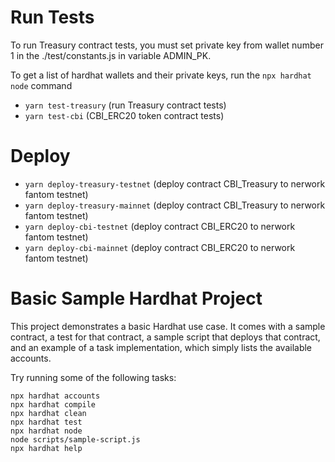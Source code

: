 # Run Tests

To run Treasury contract tests, you must set  private key from wallet number 1 in the ./test/constants.js  in variable ADMIN_PK. 

To get a list of hardhat wallets and their private keys, run the `npx hardhat node` command

- `yarn test-treasury` (run Treasury contract tests)
- `yarn test-cbi`  (CBI_ERC20 token contract tests)

# Deploy
- `yarn deploy-treasury-testnet`   (deploy contract CBI_Treasury to nerwork fantom testnet)
- `yarn deploy-treasury-mainnet`  (deploy contract CBI_Treasury to nerwork fantom testnet)
- `yarn deploy-cbi-testnet` (deploy contract CBI_ERC20 to nerwork fantom testnet)
- `yarn deploy-cbi-mainnet` (deploy contract CBI_ERC20 to nerwork fantom testnet)

# Basic Sample Hardhat Project

This project demonstrates a basic Hardhat use case. It comes with a sample contract, a test for that contract, a sample script that deploys that contract, and an example of a task implementation, which simply lists the available accounts.

Try running some of the following tasks:

```shell
npx hardhat accounts
npx hardhat compile
npx hardhat clean
npx hardhat test
npx hardhat node
node scripts/sample-script.js
npx hardhat help
```
